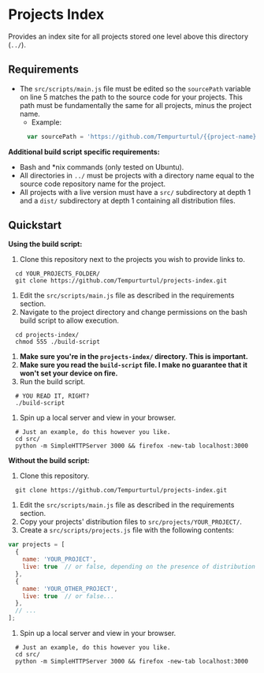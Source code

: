 # Projects Index

Provides an index site for all projects stored one level above this directory (`../`).

## Requirements

- The `src/scripts/main.js` file must be edited so the `sourcePath` variable on line 5 matches the path to the source code for your projects. This path must be fundamentally the same for all projects, minus the project name.
  - Example:
  ```js
    var sourcePath = 'https://github.com/Tempurturtul/{{project-name}}';
  ```

**Additional build script specific requirements:**

- Bash and \*nix commands (only tested on Ubuntu).
- All directories in `../` must be projects with a directory name equal to the source code repository name for the project.
- All projects with a live version must have a `src/` subdirectory at depth 1 and a `dist/` subdirectory at depth 1 containing all distribution files.

## Quickstart

**Using the build script:**

1. Clone this repository next to the projects you wish to provide links to.
```
  cd YOUR_PROJECTS_FOLDER/
  git clone https://github.com/Tempurturtul/projects-index.git
```
1. Edit the `src/scripts/main.js` file as described in the requirements section.
1. Navigate to the project directory and change permissions on the bash build script to allow execution.
```
  cd projects-index/
  chmod 555 ./build-script
```
1. **Make sure you're in the `projects-index/` directory. This is important.**
1. **Make sure you read the `build-script` file. I make no guarantee that it won't set your device on fire.**
1. Run the build script.
```
  # YOU READ IT, RIGHT?
  ./build-script
```
1. Spin up a local server and view in your browser.
```
  # Just an example, do this however you like.
  cd src/
  python -m SimpleHTTPServer 3000 && firefox -new-tab localhost:3000
```

**Without the build script:**

1. Clone this repository.
```
  git clone https://github.com/Tempurturtul/projects-index.git
```
1. Edit the `src/scripts/main.js` file as described in the requirements section.
1. Copy your projects' distribution files to `src/projects/YOUR_PROJECT/`.
1. Create a `src/scripts/projects.js` file with the following contents:
```js
var projects = [
  {
    name: 'YOUR_PROJECT',
    live: true  // or false, depending on the presence of distribution files.
  },
  {
    name: 'YOUR_OTHER_PROJECT',
    live: true  // or false...
  },
  // ...
];
```
1. Spin up a local server and view in your browser.
```
  # Just an example, do this however you like.
  cd src/
  python -m SimpleHTTPServer 3000 && firefox -new-tab localhost:3000
```
